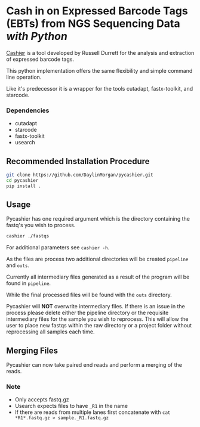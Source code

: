 

# Cash in on Expressed Barcode Tags (EBTs) from NGS Sequencing Data *with Python*

[Cashier](https://github.com/russelldurrett/cashier) is a tool developed by Russell Durrett for the analysis and extraction of expressed barcode tags.

This python implementation offers the same flexibility and simple command line operation.

Like it's predecessor it is a wrapper for the tools cutadapt, fastx-toolkit, and starcode.

### Dependencies
- cutadapt
- starcode
- fastx-toolkit
- usearch


## Recommended Installation Procedure


```bash
git clone https://github.com/DaylinMorgan/pycashier.git
cd pycashier
pip install .
```

## Usage

Pycashier has one required argument which is the directory containing the fastq's you wish to process.

```bash
cashier ./fastqs
```
For additional parameters see `cashier -h`.

As the files are process two additional directories will be created `pipeline` and `outs`.

Currently all intermediary files generated as a result of the program will be found in `pipeline`.

While the final processed files will be found with the `outs` directory.

Pycashier will **NOT** overwrite intermediary files. If there is an issue in the process please delete either the pipeline directory or the requisite intermediary files for the sample you wish to reprocess. This will allow the user to place new fastqs within the raw directory or a project folder without reprocessing all samples each time.

## Merging Files

Pycashier can now take paired end reads and perform a merging of the reads. 

### Note 
- Only accepts fastq.gz
- Usearch expects files to have `_R1` in the name
- If there are reads from multiple lanes first concatenate with `cat *R1*.fastq.gz > sample._R1.fastq.gz`
